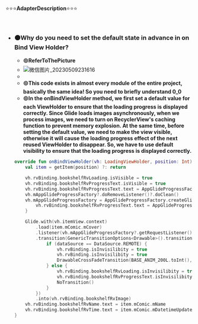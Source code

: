 ⭐⭐⭐**AdapterDescription**⭐⭐⭐

<br/>

- ### 🟠**Why do you need to set the default state in advance in on Bind View Holder?**
    - 🟢**ReferToThePicture**
    - ![微信图片_20230509231616](https://github.com/CrowForKotlin/CopyManga_Crow/assets/60876546/8eeff185-252d-4f5f-9c76-02b380ba6cdd)
    - 
    - 🟢**This code exists in almost every module of the entire project, basically the same idea! So you need to briefly understand 0_0**
    - 🟢**In the onBindViewHolder method, we first set a default value for each ViewHolder to ensure that the loading progress is displayed correctly. Since Glide loads images asynchronously, when we process images, we need to turn on RecyclerView's caching function to prevent memory explosion. At the same time, before setting the default value, we need to make the view visible, otherwise it will cause the loading progress effect of the next reused ViewHolder to disappear. So, we have to use default visibility to ensure that the loading progress is displayed correctly.**
    ```kotlin
  override fun onBindViewHolder(vh: LoadingViewHolder, position: Int) {
        val item = getItem(position) ?: return

        vh.rvBinding.bookshelfRvLoading.isVisible = true
        vh.rvBinding.bookshelfRvProgressText.isVisible = true
        vh.rvBinding.bookshelfRvProgressText.text = AppGlideProgressFactory.PERCENT_0
        vh.mAppGlideProgressFactory?.doRemoveListener()?.doClean()
        vh.mAppGlideProgressFactory = AppGlideProgressFactory.createGlideProgressListener(item.mComic.mCover) { _, _, percentage, _, _ ->
            vh.rvBinding.bookshelfRvProgressText.text = AppGlideProgressFactory.getProgressString(percentage)
        }

        Glide.with(vh.itemView.context)
            .load(item.mComic.mCover)
            .listener(vh.mAppGlideProgressFactory?.getRequestListener())
            .transition(GenericTransitionOptions<Drawable>().transition { dataSource, _ ->
                if (dataSource == DataSource.REMOTE) {
                    vh.rvBinding.isInvisilibity = true
                    vh.rvBinding.isInvisilibity = true
                    DrawableCrossFadeTransition(BASE_ANIM_200L.toInt(), true)
                } else {
                    vh.rvBinding.bookshelfRvLoading.isInvisilibity = true
                    vh.rvBinding.bookshelfRvProgressText.isInvisilibity = true
                    NoTransition()
                }
            })
            .into(vh.rvBinding.bookshelfRvImage)
        vh.rvBinding.bookshelfRvName.text = item.mComic.mName
        vh.rvBinding.bookshelfRvTime.text = item.mComic.mDatetimeUpdated
  }
    ```